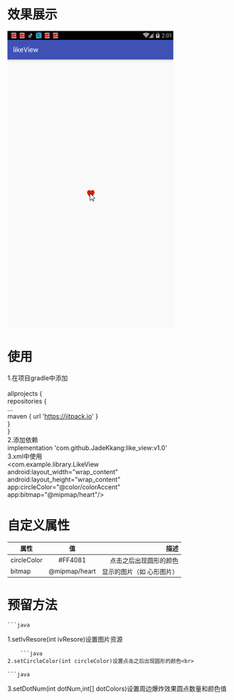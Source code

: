 # 效果展示
![](https://github.com/JadeKkang/like_view/blob/master/images/likeView.gif)
# 使用
1.在项目gradle中添加<br>  
	allprojects {<br> 
		repositories {<br> 
			...<br> 
			maven { url 'https://jitpack.io' }<br> 
		}<br> 
	}<br> 
2.添加依赖<br> 
implementation 'com.github.JadeKkang:like_view:v1.0'<br> 
3.xml中使用<br> 
  <com.example.library.LikeView<br> 
        android:layout_width="wrap_content"<br> 
        android:layout_height="wrap_content"<br> 
        app:circleColor="@color/colorAccent"<br> 
        app:bitmap="@mipmap/heart"/><br> 
# 自定义属性
| 属性 | 值 | 描述 | 
| ------------- |:-------------:| -----:| 
| circleColor |#FF4081| 点击之后出现圆形的颜色 | 
| bitmap | @mipmap/heart | 显示的图片（如 心形图片） | 
# 预留方法
	```java 
1.setIvResore(int ivResore)设置图片资源<br> 
```
	```java 
2.setCircleColor(int circleColor)设置点击之后出现圆形的颜色<br> 
```
	```java 
3.setDotNum(int dotNum,int[] dotColors)设置周边爆炸效果圆点数量和颜色值<br> 
```



 


